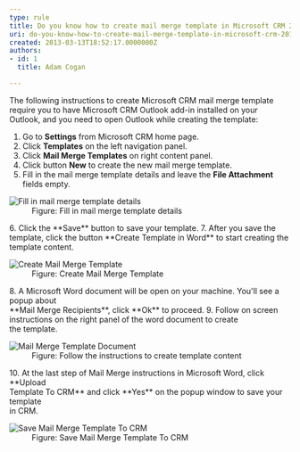 ```yaml
---
type: rule
title: Do you know how to create mail merge template in Microsoft CRM 2016?
uri: do-you-know-how-to-create-mail-merge-template-in-microsoft-crm-2016
created: 2013-03-13T18:52:17.0000000Z
authors:
- id: 1
  title: Adam Cogan

---
```


 
The following instructions to create Microsoft CRM mail merge template require you to have Microsoft CRM Outlook add-in installed on your Outlook, and you need to open Outlook while creating the template:
 
1. Go to **Settings** from Microsoft CRM home page.
2. Click **Templates** on the left navigation panel.
3. Click **Mail Merge Templates** on right content panel.
4. Click button **New** to create the new mail merge template.
5. Fill in the mail merge template details and leave the **File Attachment** fields empty.
<dl class="image"><dt><img src="/Communication/Rules-to-Better-CRM-Mail-Merge/PublishingImages/mail-merge-1.jpg" alt="Fill in mail merge template details"></dt><dd>Figure&#58; Fill in mail merge template details</dd></dl>6. Click the **Save** button to save your template.
7. After you save the template, click the button **Create Template in Word** to start creating the template content.
<dl class="image"><dt><img src="/Communication/Rules-to-Better-CRM-Mail-Merge/PublishingImages/mail-merge-2.jpg" alt="Create Mail Merge Template"></dt><dd>Figure&#58; Create Mail Merge Template</dd></dl>8. A Microsoft Word document will be open on your machine. You'll see a popup about<br>**Mail Merge Recipients**, click **Ok** to proceed.
9. Follow on screen instructions on the right panel of the word document to create<br>the template.
<dl class="image"><dt><img src="/Communication/Rules-to-Better-CRM-Mail-Merge/PublishingImages/mail-merge-3.jpg" alt="Mail Merge Template Document"></dt><dd>Figure&#58; Follow the instructions to create template content</dd></dl>10. At the last step of Mail Merge instructions in Microsoft Word, click **Upload<br> Template To CRM** and click **Yes** on the popup window to save your template<br> in CRM.
<dl class="image"><dt><img src="/Communication/Rules-to-Better-CRM-Mail-Merge/PublishingImages/mail-merge-4.jpg" alt="Save Mail Merge Template To CRM"></dt><dd>Figure&#58; Save Mail Merge Template To CRM</dd></dl>

